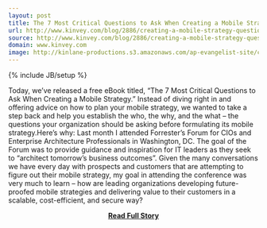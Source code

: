 ```yaml
---
layout: post
title: The 7 Most Critical Questions to Ask When Creating a Mobile Strategy
url: http://www.kinvey.com/blog/2886/creating-a-mobile-strategy-questions
source: http://www.kinvey.com/blog/2886/creating-a-mobile-strategy-questions
domain: www.kinvey.com
image: http://kinlane-productions.s3.amazonaws.com/ap-evangelist-site/curated/screenshots/9608_www_kinvey_com.png
---
```

{% include JB/setup %}<p>Today, we’ve released a free eBook titled, “The 7 Most Critical Questions to Ask When Creating a Mobile Strategy.” Instead of diving right in and offering advice on how to plan your mobile strategy, we wanted to take a step back and help you establish the who, the why, and the what – the questions your organization should be asking before formulating its mobile strategy.Here’s why: Last month I attended Forrester’s Forum for CIOs and Enterprise Architecture Professionals in Washington, DC. The goal of the Forum was to provide guidance and inspiration for IT leaders as they seek to “architect tomorrow’s business outcomes”. Given the many conversations we have every day with prospects and customers that are attempting to figure out their mobile strategy, my goal in attending the conference was very much to learn – how are leading organizations developing future-proofed mobile strategies and delivering value to their customers in a scalable, cost-efficient, and secure way?</p>
<center><p><a href="http://www.kinvey.com/blog/2886/creating-a-mobile-strategy-questions" style='padding:25px; font-sze:18px; font-weight: bold;'>Read Full Story</a></p></center>
